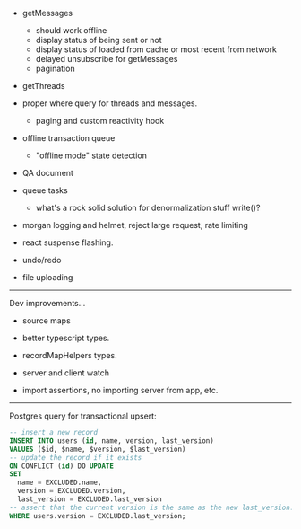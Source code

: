 
- getMessages
	- should work offline
	- display status of being sent or not
	- display status of loaded from cache or most recent from network
	- delayed unsubscribe for getMessages
	- pagination

- getThreads

- proper where query for threads and messages.
	- paging and custom reactivity hook

- offline transaction queue
	- "offline mode" state detection

- QA document

- queue tasks
	- what's a rock solid solution for denormalization stuff write()?

- morgan logging and helmet, reject large request, rate limiting
- react suspense flashing.

- undo/redo
- file uploading


---

Dev improvements...

- source maps
- better typescript types.
- recordMapHelpers types.

- server and client watch

- import assertions, no importing server from app, etc.


---

Postgres query for transactional upsert:

```sql
-- insert a new record
INSERT INTO users (id, name, version, last_version)
VALUES ($id, $name, $version, $last_version)
-- update the record if it exists
ON CONFLICT (id) DO UPDATE
SET
  name = EXCLUDED.name,
  version = EXCLUDED.version,
  last_version = EXCLUDED.last_version
-- assert that the current version is the same as the new last_version.
WHERE users.version = EXCLUDED.last_version;
```